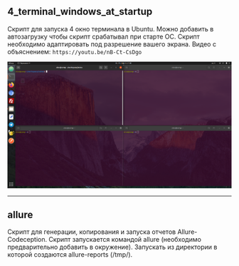 ## 4_terminal_windows_at_startup

Скрипт для запуска 4 окно терминала в Ubuntu. Можно добавить в автозагрузку чтобы скрипт срабатывал при старте ОС.
Скрипт необходимо адаптировать под разрешение вашего экрана.
Видео с объяснением:
`https://youtu.be/nB-Ct-CsDgo`

![Image alt](https://github.com/kostyashelest/bash/raw/master/img/ubuntu_4_screen.png)

---

## allure

Скрипт для генерации, копирования и запуска отчетов Allure-Codeception.
Скрипт запускается командой allure (необходимо предварительно добавить в окружение).
Запускать из директории в которой создаются allure-reports (/tmp/).
